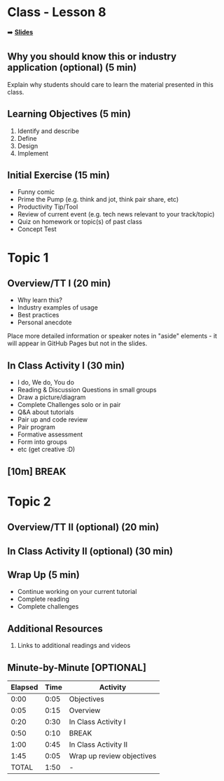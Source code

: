 <!-- .slide: data-background="./Images/header.svg" data-background-repeat="none" data-background-size="40% 40%" data-background-position="center 10%" class="header" -->
# Class - Lesson 8

<!-- Put a link to the slides so that students can find them -->

➡️ [**Slides**](/Syllabus-Template/Slides/Lesson1.html ':ignore')

<!-- > -->

## Why you should know this or industry application (optional) (5 min)

Explain why students should care to learn the material presented in this class.

<!-- > -->

## Learning Objectives (5 min)

1. Identify and describe
1. Define
1. Design
1. Implement

<!-- > -->

## Initial Exercise (15 min)

- Funny comic
- Prime the Pump (e.g. think and jot, think pair share, etc)
- Productivity Tip/Tool
- Review of current event (e.g. tech news relevant to your track/topic)
- Quiz on homework or topic(s) of past class
- Concept Test

<!-- > -->

# Topic 1

<!-- v -->

## Overview/TT I (20 min)

- Why learn this?
- Industry examples of usage
- Best practices
- Personal anecdote

<aside class="notes">
Place more detailed information or speaker notes in "aside" elements - it will appear in GitHub Pages but not in the slides.
</aside>

<!-- v -->

## In Class Activity I (30 min)

- I do, We do, You do
- Reading & Discussion Questions in small groups
- Draw a picture/diagram
- Complete Challenges solo or in pair
- Q&A about tutorials
- Pair up and code review
- Pair program
- Formative assessment
- Form into groups
- etc (get creative :D)

<!-- > -->

<!-- .slide: data-background="#087CB8" -->
## [**10m**] BREAK

<!-- > -->

# Topic 2

<!-- v -->

## Overview/TT II (optional) (20 min)

<!-- v -->

## In Class Activity II (optional) (30 min)

<!-- > -->

## Wrap Up (5 min)

- Continue working on your current tutorial
- Complete reading
- Complete challenges

<!-- > -->

## Additional Resources

1. Links to additional readings and videos

<!-- > -->

## Minute-by-Minute [OPTIONAL]

| **Elapsed** | **Time**  | **Activity**              |
| ----------- | --------- | ------------------------- |
| 0:00        | 0:05      | Objectives                |
| 0:05        | 0:15      | Overview                  |
| 0:20        | 0:30      | In Class Activity I       |
| 0:50        | 0:10      | BREAK                     |
| 1:00        | 0:45      | In Class Activity II      |
| 1:45        | 0:05      | Wrap up review objectives |
| TOTAL       | 1:50      | -                         |

